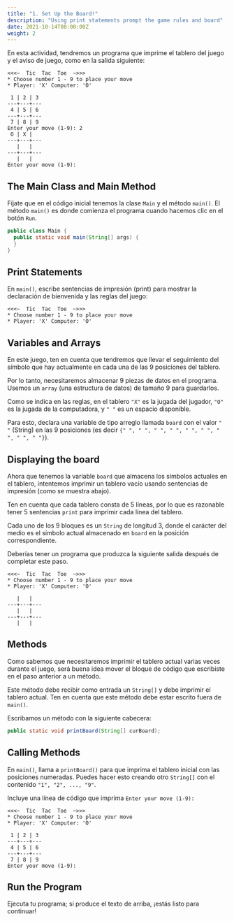 ```yaml
---
title: "1. Set Up the Board!"
description: "Using print statements prompt the game rules and board"
date: 2021-10-14T00:00:00Z
weight: 2
---
```


En esta actividad, tendremos un programa que imprime el tablero del juego y el aviso de juego, como en la salida siguiente:

```
<<<~  Tic  Tac  Toe  ~>>>
* Choose number 1 - 9 to place your move
* Player: 'X' Computer: 'O'

 1 | 2 | 3 
---+---+---
 4 | 5 | 6 
---+---+---
 7 | 8 | 9 
Enter your move (1-9): 2
 O | X |   
---+---+---
   |   |   
---+---+---
   |   |   
Enter your move (1-9): 
```

## The Main Class and Main Method

Fíjate que en el código inicial tenemos la clase `Main` y el método `main()`. El método `main()` es donde comienza el programa cuando hacemos clic en el botón `Run`.

```java
public class Main {
  public static void main(String[] args) {
  }
}
```

## Print Statements

En `main()`, escribe sentencias de impresión (print) para mostrar la declaración de bienvenida y las reglas del juego:

```
<<<~  Tic  Tac  Toe  ~>>>
* Choose number 1 - 9 to place your move
* Player: 'X' Computer: 'O'
```

## Variables and Arrays

En este juego, ten en cuenta que tendremos que llevar el seguimiento del símbolo que hay actualmente en cada una de las 9 posiciones del tablero.

Por lo tanto, necesitaremos almacenar 9 piezas de datos en el programa. Usemos un `array` (una estructura de datos) de tamaño 9 para guardarlos.

Como se indica en las reglas, en el tablero `"X"` es la jugada del jugador, `"O"` es la jugada de la computadora, y `" "` es un espacio disponible.

Para esto, declara una variable de tipo arreglo llamada `board` con el valor `" "` (String) en las 9 posiciones (es decir `{" ", " ", " ", " ", " ", " ", " ", " ", " "}`).

## Displaying the board

Ahora que tenemos la variable `board` que almacena los símbolos actuales en el tablero, intentemos imprimir un tablero vacío usando sentencias de impresión (como se muestra abajo).

Ten en cuenta que cada tablero consta de 5 líneas, por lo que es razonable tener 5 sentencias `print` para imprimir cada línea del tablero.

Cada uno de los 9 bloques es un `String` de longitud 3, donde el carácter del medio es el símbolo actual almacenado en `board` en la posición correspondiente.

Deberías tener un programa que produzca la siguiente salida después de completar este paso.

```
<<<~  Tic  Tac  Toe  ~>>>
* Choose number 1 - 9 to place your move
* Player: 'X' Computer: 'O'

   |   |  
---+---+---
   |   |  
---+---+---
   |   | 
```

## Methods

Como sabemos que necesitaremos imprimir el tablero actual varias veces durante el juego, será buena idea mover el bloque de código que escribiste en el paso anterior a un método.

Este método debe recibir como entrada un `String[]` y debe imprimir el tablero actual. Ten en cuenta que este método debe estar escrito fuera de `main()`.

Escribamos un método con la siguiente cabecera:

```java
public static void printBoard(String[] curBoard);
```

## Calling Methods

En `main()`, llama a `printBoard()` para que imprima el tablero inicial con las posiciones numeradas. Puedes hacer esto creando otro `String[]` con el contenido `"1", "2", ..., "9"`.

Incluye una línea de código que imprima `Enter your move (1-9): `

```
<<<~  Tic  Tac  Toe  ~>>>
* Choose number 1 - 9 to place your move
* Player: 'X' Computer: 'O'

 1 | 2 | 3 
---+---+---
 4 | 5 | 6 
---+---+---
 7 | 8 | 9 
Enter your move (1-9): 
```

## Run the Program

Ejecuta tu programa; si produce el texto de arriba, ¡estás listo para continuar!